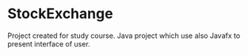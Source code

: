 # StockExchange
Project created for study course.
Java project which use also Javafx to present interface of user.

